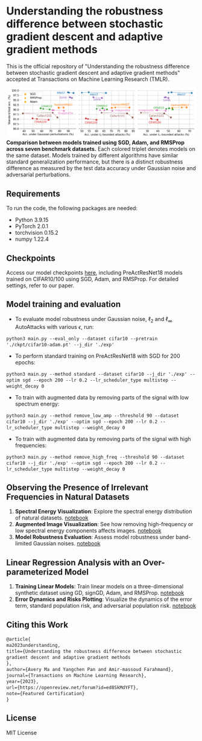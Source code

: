 # Understanding the robustness difference between stochastic gradient descent and adaptive gradient methods

This is the official repository of "Understanding the robustness difference between stochastic gradient descent and adaptive gradient methods" accepted at Transactions on Machine Learning Research (TMLR).

![Comparing model robustness](figures/comparison.png)
**Comparison between models trained using SGD, Adam, and RMSProp across seven benchmark datasets.** 
Each colored triplet denotes models on the same dataset. Models trained by different algorithms have similar standard generalization performance, but there is a distinct robustness difference as measured by the test data accuracy under Gaussian noise and adversarial perturbations. 

## Requirements
To run the code, the following packages are needed:
- Python 3.9.15
- PyTorch 2.0.1
- torchvision 0.15.2
- numpy 1.22.4

## Checkpoints
Access our model checkpoints [here](https://drive.google.com/drive/folders/1es5dmvHL35uPfUHclxvylA2dS_LNlS33?usp=drive_link), including PreActResNet18 models trained on CIFAR10/100 using SGD, Adam, and RMSProp. For detailed settings, refer to our paper.

## Model training and evaluation
- To evaluate model robustness under Gaussian noise, $\ell_2$ and $\ell_\infty$ AutoAttacks with various $\epsilon$, run:
```
python3 main.py --eval_only --dataset cifar10 --pretrain './ckpt/cifar10-adam.pt' --j_dir './exp'
```

- To perform standard training on PreActResNet18 with SGD for 200 epochs:
```
python3 main.py --method standard --dataset cifar10 --j_dir './exp' --optim sgd --epoch 200 --lr 0.2 --lr_scheduler_type multistep --weight_decay 0
```

- To train with augmented data by removing parts of the signal with low spectrum energy:
```
python3 main.py --method remove_low_amp --threshold 90 --dataset cifar10 --j_dir './exp' --optim sgd --epoch 200 --lr 0.2 --lr_scheduler_type multistep --weight_decay 0
```

- To train with augmented data by removing parts of the signal with high frequencies:
```
python3 main.py --method remove_high_freq --threshold 90 --dataset cifar10 --j_dir './exp' --optim sgd --epoch 200 --lr 0.2 --lr_scheduler_type multistep --weight_decay 0
```
## Observing the Presence of Irrelevant Frequencies in Natural Datasets
1. **Spectral Energy Visualization**: Explore the spectral energy distribution of natural datasets. [notebook](./notebook/fig8_spectral_energy.ipynb)
2. **Augmented Image Visualization**: See how removing high-frequency or low spectral energy components affects images. [notebook](./notebook/fig12_augmented_images.ipynb)
3. **Model Robustness Evaluation**: Assess model robustness under band-limited Gaussian noises. [notebook](./notebook/fig4_band_limited_gaussian.ipynb)

## Linear Regression Analysis with an Over-parameterized Model
1. **Training Linear Models**: Train linear models on a three-dimensional synthetic dataset using GD, signGD, Adam, and RMSProp. [notebook](./notebook/train_linear_model.ipynb)
2. **Error Dynamics and Risks Plotting**: Visualize the dynamics of the error term, standard population risk, and adversarial population risk. [notebook](./notebook/fig5_linear_analysis.ipynb)


## Citing this Work 
```
@article{
ma2023understanding,
title={Understanding the robustness difference between stochastic gradient descent and adaptive gradient methods
},
author={Avery Ma and Yangchen Pan and Amir-massoud Farahmand},
journal={Transactions on Machine Learning Research},
year={2023},
url={https://openreview.net/forum?id=ed8SkMdYFT},
note={Featured Certification}
}
```

## License
MIT License
